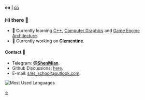 **en** | [cn]

### Hi there 👋

- 🌱 Currently learning [C++], [Computer Graphics] and [Game Engine Architecture].
- 🔭 Currently working on [**Clementine**](https://github.com/ShenMian/Clementine).

#### Contact 💬
- Telegram: [**@ShenMian**](https://t.me/shenmian).
- Github Discussions: [here](https://github.com/ShenMian/ShenMian/discussions).
- E-mail: sms_school@outlook.com.

![Most Used Languages](https://github-readme-stats.vercel.app/api/top-langs/?username=ShenMian&theme=dark&layout=compact)

[:star:](Stars.md)

[cn]: README_cn.md
[C++]: https://github.com/ShenMian/Notes/tree/master/%E7%A8%8B%E5%BA%8F%E8%AE%BE%E8%AE%A1%E8%AF%AD%E8%A8%80%20-%20Programming%20Language/C%2B%2B
[Computer Graphics]: https://github.com/ShenMian/Notes/tree/master/%E8%AE%A1%E7%AE%97%E6%9C%BA%E5%9B%BE%E5%BD%A2%E5%AD%A6%20-%20Computer%20Graphics
[Game Engine Architecture]: https://github.com/ShenMian/Notes/tree/master/%E6%B8%B8%E6%88%8F%E5%BC%95%E6%93%8E%E6%9E%B6%E6%9E%84%20-%20Game%20Engine%20Architecture

<!--
- 👯 I’m looking to collaborate on ...
- 🤔 I’m looking for help with ...
-  Ask me about ...
- 😄 Pronouns: ...
- ⚡ Fun fact: ...
-->
